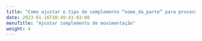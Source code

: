 ```yaml
---
title: "Como ajustar o tipo de complemento “nome_da_parte” para processos sigilosos"
date: 2023-01-16T10:49:43-03:00
menuTitle: "Ajustar complemento de movimentação"
weight: 4
---
```

